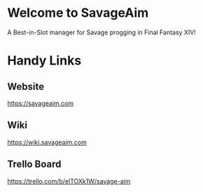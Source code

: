 # Welcome to SavageAim
A Best-in-Slot manager for Savage progging in Final Fantasy XIV!

# Handy Links

## Website
https://savageaim.com

## Wiki
https://wiki.savageaim.com

## Trello Board
https://trello.com/b/elTOXk1W/savage-aim
